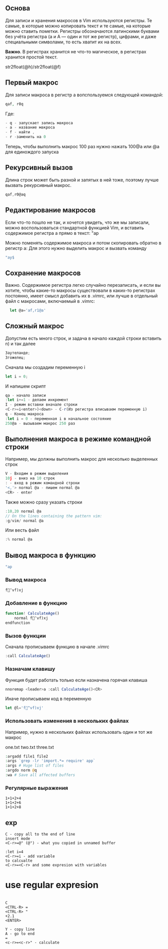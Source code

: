 ## Основа

Для записи и хранения макросов в Vim используются регистры. Те самые, в которые можно копировать текст и те самые, 
на которые можно ставить пометки. Регистры обозначаются латинскими буквами без учёта регистра (a и A — один и тот же регистр),
цифрами, и даже специальными символами, то есть хватит их на всех.

<strong>Важно</strong>. В регистрах хранится не что-то магическое, в регистрах хранится простой текст.

str2float(@h)/str2float(@f)

## Первый макрос

Для записи макроса в регистр a вопспользуемся следующей командой:

```php
qaf, r0q
```

Где:

```javascript
- q - запускает запись макроса
- a - название макроса
- f - найти ,
- r -заменить на 0
```

Теперь, чтобы выполнить макрос 100 раз нужно нажать 100@a или @a для единождого запуска

## Рекурсивный вызов

Длина строк может быть разной и запятых в ней тоже, поэтому лучше вызвать рекурсивный макрос.

```javascript
qaf,r0@aq
```

## Редактирование макросов

Если что-то пошло не так, и хочется увидеть, что же мы записали, можно воспользоваться стандартной функцией Vim, и вставить содержимое регистра a прямо в текст: "ap

Можно поменять содержимое макроса и потом скопировать обратно в регистр a:
Для этого нужно выделить макрос и вызвать команду

```javascript
"ay$
```

## Сохранение макросов

Важно. Содержимое регистра легко случайно перезаписать, и если вы хотите, чтобы какие-то макросы существовали в каких-то регистрах постоянно, имеет смысл добавить их в .vimrc, или лучше в отдельный файл с макросами, включаемый в .vimrc:

```javascript
  let @a='af,r1@a'
```

## Сложный макрос

Допустим есть много строк, и задача в начало каждой строки вставить n) и так далее

```javascript
Заутеланде;
Згожелец;
```

Сначала мы создадим переменную i

```javascript
let i = 0;
```

И напишем скрипт

```javascript
qa - начало записи
:let i+=1 - делаем инкремент
I - режим вставки вначале строки
<C-r>=i<enter>)<down> - С-r(Из регистра вписываем переменную i)
q - Конец макроса
:let i = 0 - переменная i в начальное состояние
250@a - вызываем макрос 250 раз
```

## Выполнения макроса в режиме командной строки

Например, мы должны выполнить макрос для несколько выделенных строк

```javascript
V - Входим в режим выделения
10j - вниз на 10 строк
: - вход в режим командной строки
'<,'> normal @a - пишем normal @a
<CR> - enter
```

Также можно сразу указать строки

```javascript
:10,20 normal @a
// On the lines containing the pattern vim:
:g/vim/ normal @a
```

Или весть файл

```javascript
:% normal @a
```

## Вывод макроса в функцию

```javascript
"ap
```

### Вывод макроса

```javascript
f^vf)xj
```

### Добавление в функцию

```javascript
function! CalculateAge()
    normal f^vf)xj
endfunction
```

### Вызов функции

Сначала прописываем функцию в начале .vimrc

```javascript
:call CalculateAge()
```

### Назначам клавишу

Функция будет работать только если назначена горячая клавиша

```javascript
nnoremap <leader>a :call CalculateAge()<CR>
```

Иначе прописываем код в переменную

```javascript
let @l='f^vf)xj'
```

### Использовать изменения в нескольких файлах

Например, нужно в нескольких файлах использовать один и тот же макрос

one.txt
two.txt
three.txt

```php
:argadd file1 file2
:args `grep -lr 'import.*= require' app`
:args # Huge list of files
:argdo norm @q
:wa # Save all affected buffers
```

### Регулярные выражения

```
1+1+2+4
1+1+2+6
1+1+2+8
```

## exp

```
C - copy all to the end of line
insert mode
<C-r>=@" (@") - what you copied in unnamed buffer

:let i=4
<C-r>=i - add variable
to calcualte
<C-r>=<C-r> and some expresion with variables
```

# use regular expresion

```

C
<CTRL-R> =
<CTRL-R> "
+2.1
<ENTER>
```

```
Y - copy line
A - go to end
=
<c-r>=<c-r>" - calculate
```
